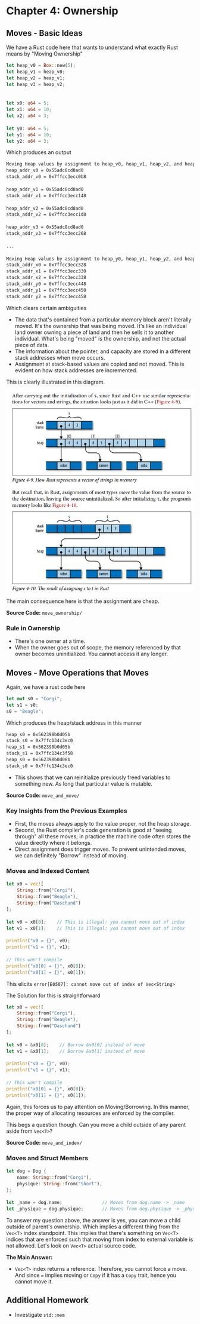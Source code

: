 # Chapter 4: Ownership

## Moves - Basic Ideas

We have a Rust code here that wants to understand what exactly Rust means by "Moving Ownership"

```rust
let heap_v0 = Box::new(5);
let heap_v1 = heap_v0;
let heap_v2 = heap_v1;
let heap_v3 = heap_v2;


let x0: u64 = 5;
let x1: u64 = 10;
let x2: u64 = 3;

let y0: u64 = 5;
let y1: u64 = 10;
let y2: u64 = 3;
```

Which produces an output

```bash
Moving Heap values by assignment to heap_v0, heap_v1, heap_v2, and heap_v3
heap_addr_v0 = 0x55adc8cd8ad0
stack_addr_v0 = 0x7ffcc3ecc0b8

heap_addr_v1 = 0x55adc8cd8ad0
stack_addr_v1 = 0x7ffcc3ecc148

heap_addr_v2 = 0x55adc8cd8ad0
stack_addr_v2 = 0x7ffcc3ecc1d8

heap_addr_v3 = 0x55adc8cd8ad0
stack_addr_v3 = 0x7ffcc3ecc268

...

Moving Heap values by assignment to heap_y0, heap_y1, heap_y2, and heap_y3
stack_addr_x0 = 0x7ffcc3ecc328
stack_addr_x1 = 0x7ffcc3ecc330
stack_addr_x2 = 0x7ffcc3ecc338
stack_addr_y0 = 0x7ffcc3ecc448
stack_addr_y1 = 0x7ffcc3ecc450
stack_addr_y2 = 0x7ffcc3ecc458
```
Which clears certain ambiguities
- The data that's contained from a particular memory block aren't literally moved. It's the ownership that was being moved. It's like an individual land owner owning a piece of land and then he sells it to another individual. What's being "moved" is the ownership, and not the actual piece of data.
- The information about the pointer, and capacity are stored in a different stack addresses when move occurs.
- Assignment at stack-based values are copied and not moved. This is evident on how stack addresses are incremented.

This is clearly illustrated in this diagram.

![What happens to move](data/ownership.png)

The main consequence here is that the assignment are cheap.

**Source Code:** `move_ownership/`

### Rule in Ownership
- There's one owner at a time.
- When the owner goes out of scope, the memory referenced by that owner becomes uninitialized. You cannot access it any longer.

## Moves - Move Operations that Moves

Again, we have a rust code here
```rust
let mut s0 = "Corgi";
let s1 = s0;
s0 = "Beagle";
```

Which produces the heap/stack address in this manner
```bash
heap_s0 = 0x562398b0d05b
stack_s0 = 0x7ffc134c3ec0
heap_s1 = 0x562398b0d05b
stack_s1 = 0x7ffc134c3f58
heap_s0 = 0x562398b0d08b
stack_s0 = 0x7ffc134c3ec0
```
- This shows that we can reinitialize previously freed variables to something new. As long that particular value is mutable.

**Source Code:** `move_and_move/`

### Key Insights from the Previous Examples
- First, the moves always apply to the value proper, not the heap storage.
- Second, the Rust compiler's code generation is good at "seeing through" all these moves; in practice the machine code often stores the value directly where it belongs.
- Direct assignment does trigger moves. To prevent unintended moves, we can definitely "Borrow" instead of moving.

### Moves and Indexed Content

```rust
let x0 = vec![
    String::from("Corgi"), 
    String::from("Beagle"), 
    String::from("Daschund")
];

let v0 = x0[0];    // This is illegal: you cannot move out of index
let v1 = x0[1];    // This is illegal: you cannot move out of index

println!("v0 = {}", v0);
println!("v1 = {}", v1);

// This won't compile
println!("x0[0] = {}", x0[0]);
println!("x0[1] = {}", x0[1]);

```
This elicits `error[E0507]: cannot move out of index of Vec<String>`

The Solution for this is straightforward

```rust
let x0 = vec![
    String::from("Corgi"), 
    String::from("Beagle"), 
    String::from("Daschund")
];

let v0 = &x0[0];    // Borrow &x0[0] instead of move
let v1 = &x0[1];    // Borrow &x0[1] instead of move

println!("v0 = {}", v0);
println!("v1 = {}", v1);

// This won't compile
println!("x0[0] = {}", x0[0]);
println!("x0[1] = {}", x0[1]);
```

Again, this forces us to pay attention on Moving/Borrowing. In this manner, the proper way of allocating resources are enforced by the compiler. 

This begs a question though. Can you move a child outside of any parent aside from `Vec<T>`?

**Source Code:** `move_and_index/`

### Moves and Struct Members

```rust
let dog = Dog {
    name: String::from("Corgi"),
    physique: String::from("Short"),
};

let _name = dog.name;               // Moves from dog.name -> _name
let _physique = dog.physique;       // Moves from dog.physique -> _physique
```
To answer my question above, the answer is yes, you can move a child outside of parent's ownership. Which implies a different thing from the `Vec<T>` index standpoint. This implies that there's something on `Vec<T>` indices that are enforced such that moving from index to external variable is not allowed. Let's look on `Vec<T>` actual source code.

**The Main Answer:**
- `Vec<T>` index returns a reference. Therefore, you cannot force a move. And since `=` implies moving or `Copy` if it has a `Copy` trait, hence you cannot move it.






## Additional Homework
- Investigate `std::mem`